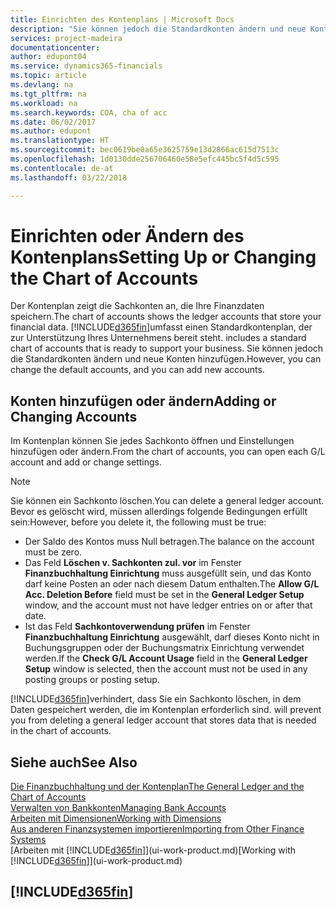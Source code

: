 ```yaml
---
title: Einrichten des Kontenplans | Microsoft Docs
description: "Sie können jedoch die Standardkonten ändern und neue Konten hinzufügen."
services: project-madeira
documentationcenter: 
author: edupont04
ms.service: dynamics365-financials
ms.topic: article
ms.devlang: na
ms.tgt_pltfrm: na
ms.workload: na
ms.search.keywords: COA, cha of acc
ms.date: 06/02/2017
ms.author: edupont
ms.translationtype: HT
ms.sourcegitcommit: bec0619be0a65e3625759e13d2866ac615d7513c
ms.openlocfilehash: 1d0130dde256706460e58e5efc445bc5f4d5c595
ms.contentlocale: de-at
ms.lasthandoff: 03/22/2018

---
```

# <a name="setting-up-or-changing-the-chart-of-accounts"></a><span data-ttu-id="5e63b-103">Einrichten oder Ändern des Kontenplans</span><span class="sxs-lookup"><span data-stu-id="5e63b-103">Setting Up or Changing the Chart of Accounts</span></span>
<span data-ttu-id="5e63b-104">Der Kontenplan zeigt die Sachkonten an, die Ihre Finanzdaten speichern.</span><span class="sxs-lookup"><span data-stu-id="5e63b-104">The chart of accounts shows the ledger accounts that store your financial data.</span></span> [!INCLUDE[d365fin](includes/d365fin_md.md)]<span data-ttu-id="5e63b-105">umfasst einen Standardkontenplan, der zur Unterstützung Ihres Unternehmens bereit steht.</span><span class="sxs-lookup"><span data-stu-id="5e63b-105"> includes a standard chart of accounts that is ready to support your business.</span></span>
<span data-ttu-id="5e63b-106">Sie können jedoch die Standardkonten ändern und neue Konten hinzufügen.</span><span class="sxs-lookup"><span data-stu-id="5e63b-106">However, you can change the default accounts, and you can add new accounts.</span></span>  

## <a name="adding-or-changing-accounts"></a><span data-ttu-id="5e63b-107">Konten hinzufügen oder ändern</span><span class="sxs-lookup"><span data-stu-id="5e63b-107">Adding or Changing Accounts</span></span>
<span data-ttu-id="5e63b-108">Im Kontenplan können Sie jedes Sachkonto öffnen und Einstellungen hinzufügen oder ändern.</span><span class="sxs-lookup"><span data-stu-id="5e63b-108">From the chart of accounts, you can open each G/L account and add or change settings.</span></span>

> [!NOTE]  
>   <span data-ttu-id="5e63b-109">Sie können ein Sachkonto löschen.</span><span class="sxs-lookup"><span data-stu-id="5e63b-109">You can delete a general ledger account.</span></span> <span data-ttu-id="5e63b-110">Bevor es gelöscht wird, müssen allerdings folgende Bedingungen erfüllt sein:</span><span class="sxs-lookup"><span data-stu-id="5e63b-110">However, before you delete it, the following must be true:</span></span>  

* <span data-ttu-id="5e63b-111">Der Saldo des Kontos muss Null betragen.</span><span class="sxs-lookup"><span data-stu-id="5e63b-111">The balance on the account must be zero.</span></span>  
* <span data-ttu-id="5e63b-112">Das Feld **Löschen v. Sachkonten zul. vor** im Fenster **Finanzbuchhaltung Einrichtung** muss ausgefüllt sein, und das Konto darf keine Posten an oder nach diesem Datum enthalten.</span><span class="sxs-lookup"><span data-stu-id="5e63b-112">The **Allow G/L Acc. Deletion Before** field must be set in the **General Ledger Setup** window, and the account must not have ledger entries on or after that date.</span></span>  
* <span data-ttu-id="5e63b-113">Ist das Feld **Sachkontoverwendung prüfen** im Fenster **Finanzbuchhaltung Einrichtung** ausgewählt, darf dieses Konto nicht in Buchungsgruppen oder der Buchungsmatrix Einrichtung verwendet werden.</span><span class="sxs-lookup"><span data-stu-id="5e63b-113">If the **Check G/L Account Usage** field in the **General Ledger Setup** window is selected, then the account must not be used in any posting groups or posting setup.</span></span>  

[!INCLUDE[d365fin](includes/d365fin_md.md)]<span data-ttu-id="5e63b-114">verhindert, dass Sie ein Sachkonto löschen, in dem Daten gespeichert werden, die im Kontenplan erforderlich sind.</span><span class="sxs-lookup"><span data-stu-id="5e63b-114"> will prevent you from deleting a general ledger account that stores data that is needed in the chart of accounts.</span></span>  

## <a name="see-also"></a><span data-ttu-id="5e63b-115">Siehe auch</span><span class="sxs-lookup"><span data-stu-id="5e63b-115">See Also</span></span>
[<span data-ttu-id="5e63b-116">Die Finanzbuchhaltung und der Kontenplan</span><span class="sxs-lookup"><span data-stu-id="5e63b-116">The General Ledger and the Chart of Accounts</span></span>](finance-general-ledger.md)  
[<span data-ttu-id="5e63b-117">Verwalten von Bankkonten</span><span class="sxs-lookup"><span data-stu-id="5e63b-117">Managing Bank Accounts</span></span>](bank-manage-bank-accounts.md)  
[<span data-ttu-id="5e63b-118">Arbeiten mit Dimensionen</span><span class="sxs-lookup"><span data-stu-id="5e63b-118">Working with Dimensions</span></span>](finance-dimensions.md)  
[<span data-ttu-id="5e63b-119">Aus anderen Finanzsystemen importieren</span><span class="sxs-lookup"><span data-stu-id="5e63b-119">Importing from Other Finance Systems</span></span>](upload-data.md)  
<span data-ttu-id="5e63b-120">[Arbeiten mit [!INCLUDE[d365fin](includes/d365fin_md.md)]](ui-work-product.md)</span><span class="sxs-lookup"><span data-stu-id="5e63b-120">[Working with [!INCLUDE[d365fin](includes/d365fin_md.md)]](ui-work-product.md)</span></span>  

## [!INCLUDE[d365fin](includes/free_trial_md.md)]

